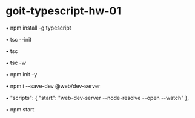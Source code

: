 # goit-typescript-hw-01

• npm install -g typescript

• tsc --init

• tsc

• tsc -w

• npm init -y

• npm i --save-dev @web/dev-server

• "scripts": { "start": "web-dev-server --node-resolve --open --watch" },

• npm start
